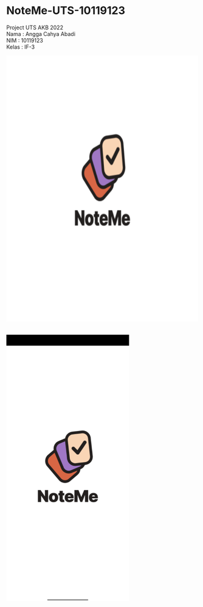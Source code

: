# NoteMe-UTS-10119123
Project UTS AKB 2022 <br>
Nama : Angga Cahya Abadi <br>
NIM : 10119123 <br>
Kelas : IF-3

<p align="center"><img  src="app/src/main/res/mipmap-xxxhdpi/ic_launcher_foreground.png" height="700"></p>
<br>

<img src="image/1.jpeg" height="700">

